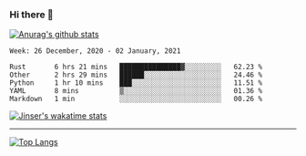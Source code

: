 ### Hi there 👋

[![Anurag's github stats](https://github-readme-stats.vercel.app/api?username=jinserrr&show_icons=true)](https://github.com/anuraghazra/github-readme-stats)


<!--START_SECTION:waka-->
```text
Week: 26 December, 2020 - 02 January, 2021

Rust       6 hrs 21 mins   ███████████████▓░░░░░░░░░   62.23 % 
Other      2 hrs 29 mins   ██████░░░░░░░░░░░░░░░░░░░   24.46 % 
Python     1 hr 10 mins    ███░░░░░░░░░░░░░░░░░░░░░░   11.51 % 
YAML       8 mins          ▒░░░░░░░░░░░░░░░░░░░░░░░░   01.36 % 
Markdown   1 min           ░░░░░░░░░░░░░░░░░░░░░░░░░   00.26 % 
```
<!--END_SECTION:waka-->

[![Jinser's wakatime stats](https://github-readme-stats.vercel.app/api/wakatime?username=jinser)](https://github.com/anuraghazra/github-readme-stats)

***

[![Top Langs](https://github-readme-stats.vercel.app/api/top-langs/?username=jinserrr)](https://github.com/anuraghazra/github-readme-stats)
